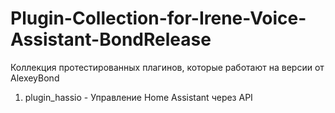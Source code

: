 # Plugin-Collection-for-Irene-Voice-Assistant-BondRelease
Коллекция протестированных плагинов, которые работают на версии от AlexeyBond

1. plugin_hassio - Управление Home Assistant через API
